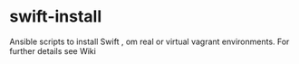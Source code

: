 # swift-install
Ansible scripts to install Swift , om real or virtual vagrant environments. For further details see Wiki
